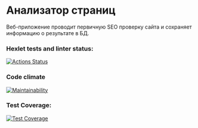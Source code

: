 # Анализатор страниц

Веб-приложение проводит первичную SEO проверку сайта и сохраняет информацию о результате в БД.

### Hexlet tests and linter status:
[![Actions Status](https://github.com/evgeny-alex/java-project-lvl4/workflows/hexlet-check/badge.svg)](https://github.com/evgeny-alex/java-project-lvl4/actions)

### Code climate
[![Maintainability](https://api.codeclimate.com/v1/badges/9cd034c9aa43964fe907/maintainability)](https://codeclimate.com/github/evgeny-alex/java-project-lvl4/maintainability)

### Test Coverage:
[![Test Coverage](https://api.codeclimate.com/v1/badges/9cd034c9aa43964fe907/test_coverage)](https://codeclimate.com/github/evgeny-alex/java-project-lvl4/test_coverage)
